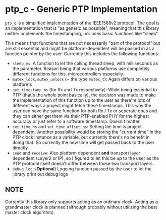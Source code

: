 # ptp_c - Generic PTP Implementation

`ptp_c` is a simplified implementation of the IEEE1588v2 protocol. The goal is an implementation that is "as generic as possible", meaning that this library neither implements the timestamping, nor uses basic functions like "sleep".

This means that functions that are not necessarily "part of the protocol" but are still essential and might be platform-dependent will be passed in as a function pointer by the user.
Currently this includes the following functions:

- `sleep_ms`: A function to let the calling thread sleep, with milliseconds as the parameter. Reason being that various platforms use completely different functions for this, microcontrollers especially.
- `mutex_lock`, `mutex_unlock` (+ the type `mutex_t`): Again differs on various platforms
- `get_timestamp_ns` (for Rx and Tx respectively): While being essential to PTP (that's the whole point basically), the decision was made to make the implementation of this function up to the user as there're lots of different ways a project might fetch these timestamps. This way the user can have the same function for both Rx / Tx or seperate ones and they can either get them via their PTP-enabled PHY for the highest accuracy or just refer to a software timestamp. Doesn't matter.
- `set_time_ns` and `set_time_offset_ns`: Setting the time is project dependent. Another possibility would be storing the "current time" in the PTP clock instance as a variable, but currently there's no benefit in doing that. So currently the new time will get passed back to the user directly.
- `send` and `receive`: Also platform dependent **and** transport layer dependent (Layer2 or IP), so I figured to let this be up to the user as the PTP protocol itself doesn't differ between those two transport layers.
- `debug_log`: (**Optional**) Logging function passed by the user to let the library print out debug logs

## NOTE

Currently this library only supports acting as an ordinary clock. Acting as a grandmaster clock is planned (although probably without utilizing the best master clock algorithm). 


